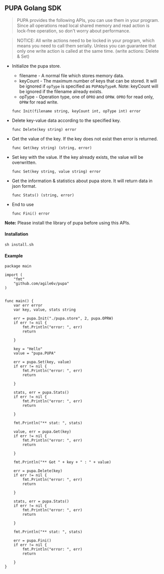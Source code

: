 ## PUPA Golang SDK

>PUPA provides the following APIs, you can use them in your program. Since all operations read local shared memory and read action is lock-free operation, so don't worry about performance.

>NOTICE: All write actions need to be locked in your program, which means you need to call them serially. Unless you can guarantee that only one write action is called at the same time. (write actions: Delete & Set)



* Initialize the pupa store.

    * filename - A normal file which stores memory data.
    * keyCount - The maximum number of keys that can be stored. It will be ignored if `opType` is specified as `PUPAOpTypeR`.
    Note: keyCount will be ignored if the filename already exists.
    * opType - Operation type, one of `OPRO` and `OPRW`. `OPRO` for read only, `OPRW` for read write.

    ```golang
    func Init(filename string, keyCount int, opType int) error
    ```

* Delete key-value data according to the specified key.
    ```golang
    func Delete(key string) error
    ```


* Get the value of the key. If the key does not exist then error is returned.
    ```golang
    func Get(key string) (string, error)
    ```

* Set key with the value. If the key already exists, the value will be overwritten.
    ```golang
    func Set(key string, value string) error
    ```

* Get the information & statistics about pupa store. It will return data in json format.
    ```golang
    func Stats() (string, error)
    ```

* End to use
    ```golang
    func Fini() error
    ```

**Note:** Please install the library of pupa before using this APIs.


#### Installation

```shell
sh install.sh
```


#### Example

```golang
package main

import (
    "fmt"
    "github.com/agile6v/pupa"
)


func main() {
    var err error
    var key, value, stats string

    err = pupa.Init("./pupa.store", 2, pupa.OPRW)
    if err != nil {
        fmt.Println("error: ", err)
        return

    }

    key = "Hello"
    value = "pupa.PUPA"

    err = pupa.Set(key, value)
    if err != nil {
        fmt.Println("error: ", err)
        return

    }

    stats, err = pupa.Stats()
    if err != nil {
        fmt.Println("error: ", err)
        return

    }

    fmt.Println("** stat: ", stats)

    value, err = pupa.Get(key)
    if err != nil {
        fmt.Println("error: ", err)
        return

    }

    fmt.Println("** Got " + key + " : " + value)

    err = pupa.Delete(key)
    if err != nil {
        fmt.Println("error: ", err)
        return

    }

    stats, err = pupa.Stats()
    if err != nil {
        fmt.Println("error: ", err)
        return

    }

    fmt.Println("** stat: ", stats)

    err = pupa.Fini()
    if err != nil {
        fmt.Println("error: ", err)
        return

    }
}

```